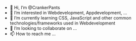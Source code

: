 - 👋 Hi, I’m @CrankerPants
- 👀 I’m interested in Webdevelopment, Appdevelopment, ...
- 🌱 I’m currently learning CSS, JavaScript and other common technologies/frameworks used in Webdevelopment
- 💞️ I’m looking to collaborate on ...
- 📫 How to reach me ...

<!---
CrankerPants/CrankerPants is a ✨ special ✨ repository because its `README.md` (this file) appears on your GitHub profile.
You can click the Preview link to take a look at your changes.
--->
